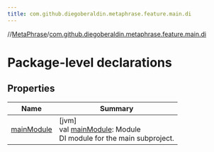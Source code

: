 ```yaml
---
title: com.github.diegoberaldin.metaphrase.feature.main.di
---
```

//[MetaPhrase](../../index.html)/[com.github.diegoberaldin.metaphrase.feature.main.di](index.html)



# Package-level declarations



## Properties


| Name | Summary |
|---|---|
| [mainModule](main-module.html) | [jvm]<br>val [mainModule](main-module.html): Module<br>DI module for the main subproject. |

